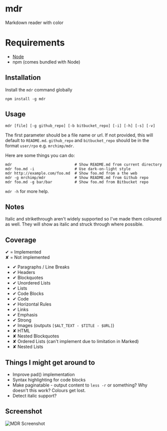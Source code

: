 # mdr #

Markdown reader with color

# Requirements #

  * [Node](http://nodejs.org/)
  * npm (comes bundled with Node)

## Installation ##

Install the `mdr` command globally

    npm install -g mdr

## Usage ##

    mdr [file] [-g github_repo] [-b bitbucket_repo] [-i] [-h] [-s] [-v]

The first parameter should be a file name or url. If not provided, this will default to `README.md`. `github_repo` and `bitbucket_repo` should be in the format `user/rpo` e.g. `mrchimp/mdr`.

Here are some things you can do:

    mdr                            # Show README.md from current directory
    mdr foo.md -i                  # Use dark-on-light style
    mdr http://example.com/foo.md  # Show foo.md from a the web
    mdr -g mrchimp/mdr             # Show README.md from Github repo
    mdr foo.md -g bar/bar          # Show foo.md from Bitbucket repo

`mdr -h` for more help.
 

## Notes ##

Italic and strikethrough aren't widely supported so I've made them coloured as well. They will show as italic and struck through where possible.


## Coverage ##

✔ = Implemented  
✘ = Not implemented

 * ✔ Paragraphs / Line Breaks
 * ✔ Headers
 * ✔ Blockquotes
 * ✔ Unordered Lists
 * ✔ Lists
 * ✔ Code Blocks
 * ✔ Code
 * ✔ Horizontal Rules
 * ✔ Links
 * ✔ Emphasis
 * ✔ Strong
 * ✔ Images (outputs `[$ALT_TEXT - $TITLE - $URL]`)
 * ✘ HTML
 * ✘ Nested Blockquotes
 * ✘ Ordered Lists (can't implement due to limitation in Marked)
 * ✘ Nested Lists


## Things I might get around to ##

* Improve pad() implementation
* Syntax highlighting for code blocks
* Make paginatable - output content to `less -r` or something? Why doesn't this work? Colours get lost.
* Detect italic support?

## Screenshot ##

![MDR Screenshot](http://deviouschimp.co.uk/misc/rmd-screenshot.png)
